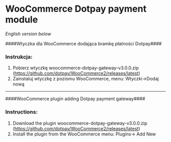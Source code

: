 WooCommerce Dotpay payment module
=====================

*English version below*

####Wtyczka dla WooCommerce dodająca bramkę płatności Dotpay####

### Instrukcja: ###
1. Pobierz wtyczkę woocommerce-dotpay-gateway-v3.0.0.zip (https://github.com/dotpay/WooCommerce2/releases/latest)
2. Zainstaluj wtyczkę z poziomu WooCommerce, menu: Wtyczki->Dodaj nową 


---------------------------------------

####WooCommerce plugin adding Dotpay payment gateway####

### Instructions: ###
1. Download the plugin woocommerce-dotpay-gateway-v3.0.0.zip (https://github.com/dotpay/WooCommerce2/releases/latest)
2. Install the plugin from the WooCommerce menu: Plugins-> Add New